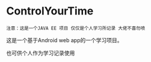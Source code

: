 # ControlYourTime

```
注意：这是一个JAVA EE 项目 仅仅是个人学习所记录 大佬不喜勿喷
```

这是一个基于Android web app的一个学习项目。

也可供个人作为学习记录使用

